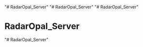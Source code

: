 "# RadarOpal_Server" 
"# RadarOpal_Server" 
"# RadarOpal_Server" 
# RadarOpal_Server
"# RadarOpal_Server" 
